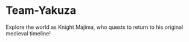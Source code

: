 # Team-Yakuza
Explore the world as Knight Majima, who quests to return to his original medieval timeline!
